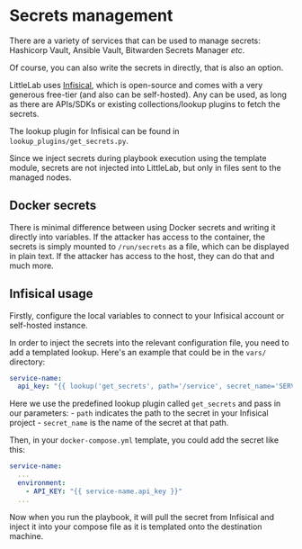 # Secrets management

There are a variety of services that can be used to manage secrets: Hashicorp
Vault, Ansible Vault, Bitwarden Secrets Manager *etc*.

Of course, you can also write the secrets in directly, that is also an option.

LittleLab uses [Infisical](https://infisical.com/), which is open-source and
comes with a very generous free-tier (and also can be self-hosted). Any can be
used, as long as there are APIs/SDKs or existing collections/lookup plugins to
fetch the secrets.

The lookup plugin for Infisical can be found in `lookup_plugins/get_secrets.py`.

Since we inject secrets during playbook execution using the template module,
secrets are not injected into LittleLab, but only in files sent to the managed
nodes.

## Docker secrets

There is minimal difference between using Docker secrets and writing it
directly into variables. If the attacker has access to the container, the secrets
is simply mounted to `/run/secrets` as a file, which can be displayed in plain
text. If the attacker has access to the host, they can do that and much more.

## Infisical usage

Firstly, configure the local variables to connect to your Infisical account or self-hosted instance.

In order to inject the secrets into the relevant configuration file, you need to add a templated lookup. Here's an example that could be in the `vars/` directory:

```yml
service-name:
  api_key: "{{ lookup('get_secrets', path='/service', secret_name='SERVICE_API_KEY) }}"
```

Here we use the predefined lookup plugin called `get_secrets` and pass in our parameters:
    - `path` indicates the path to the secret in your Infisical project
    - `secret_name` is the name of the secret at that path.

Then, in your `docker-compose.yml` template, you could add the secret like this:

```yml
service-name:
  ...
  environment:
    - API_KEY: "{{ service-name.api_key }}"
  ...
```

Now when you run the playbook, it will pull the secret from Infisical and inject it into your compose file as it is templated onto the destination machine.
